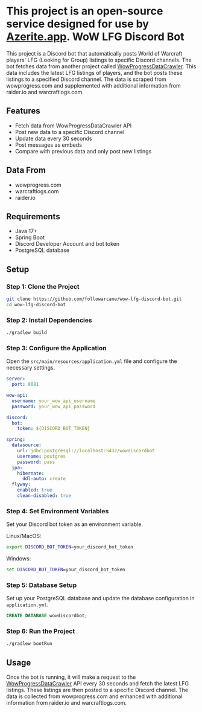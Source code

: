 # **This project is an open-source service designed for use by [Azerite.app](https://azerite.app).** WoW LFG Discord Bot

This project is a Discord bot that automatically posts World of Warcraft players' LFG (Looking for Group) listings to specific Discord channels. The bot fetches data from another project called [WowProgressDataCrawler](https://github.com/followarcane/WowProgressDataCrawler). This data includes the latest LFG listings of players, and the bot posts these listings to a specified Discord channel. The data is scraped from wowprogress.com and supplemented with additional information from raider.io and warcraftlogs.com.

## Features

- Fetch data from WowProgressDataCrawler API
- Post new data to a specific Discord channel
- Update data every 30 seconds
- Post messages as embeds
- Compare with previous data and only post new listings

## Data From

- wowprogress.com
- warcraftlogs.com
- raider.io

## Requirements

- Java 17+
- Spring Boot
- Discord Developer Account and bot token
- PostgreSQL database

## Setup

### Step 1: Clone the Project

```bash
git clone https://github.com/followarcane/wow-lfg-discord-bot.git
cd wow-lfg-discord-bot
```

### Step 2: Install Dependencies

```bash
./gradlew build
```

### Step 3: Configure the Application

Open the `src/main/resources/application.yml` file and configure the necessary settings.

```yaml
server:
  port: 8081

wow-api:
  username: your_wow_api_username
  password: your_wow_api_password

discord:
  bot:
    token: ${DISCORD_BOT_TOKEN}

spring:
  datasource:
    url: jdbc:postgresql://localhost:5432/wowdiscordbot
    username: postgres
    password: pass
  jpa:
    hibernate:
      ddl-auto: create
  flyway:
    enabled: true
    clean-disabled: true
```

### Step 4: Set Environment Variables

Set your Discord bot token as an environment variable.

Linux/MacOS:
```bash
export DISCORD_BOT_TOKEN=your_discord_bot_token
```

Windows:
```cmd
set DISCORD_BOT_TOKEN=your_discord_bot_token
```

### Step 5: Database Setup

Set up your PostgreSQL database and update the database configuration in `application.yml`.

```sql
CREATE DATABASE wowdiscordbot;
```

### Step 6: Run the Project

```bash
./gradlew bootRun
```

## Usage

Once the bot is running, it will make a request to the [WowProgressDataCrawler](https://github.com/followarcane/WowProgressDataCrawler) API every 30 seconds and fetch the latest LFG listings. These listings are then posted to a specific Discord channel. The data is collected from wowprogress.com and enhanced with additional information from raider.io and warcraftlogs.com.
